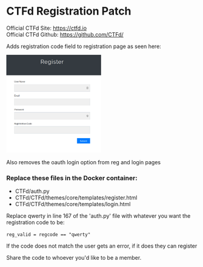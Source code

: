 # CTFd Registration Patch
Official CTFd Site: https://ctfd.io  
Official CTFd Github: https://github.com/CTFd/  

Adds registration code field to registration page as seen here:  

<img src="https://raw.githubusercontent.com/chadpierce/CTFd-registration-patch/master/ctfd-register.png" alt="Registration Code" width="250"/>

Also removes the oauth login option from reg and login pages  

### Replace these files in the Docker container:
- CTFd/auth.py
- CTFd/CTFd/themes/core/templates/register.html
- CTFd/CTFd/themes/core/templates/login.html

Replace qwerty in line 167 of the 'auth.py' file with whatever you want the registration code to be:  

`reg_valid = regcode == "qwerty"`

If the code does not match the user gets an error, if it does they can register  

Share the code to whoever you'd like to be a member.  
